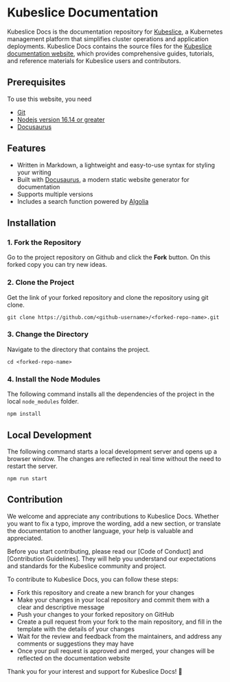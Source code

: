 # Kubeslice Documentation
Kubeslice Docs is the documentation repository for [Kubeslice](https://github.com/kubeslice), a Kubernetes management platform that simplifies cluster operations and application deployments. Kubeslice Docs contains the source files for the [Kubeslice documentation website](https://docs.kubeslice.io/), which provides comprehensive guides, tutorials, and reference materials for Kubeslice users and contributors.

## Prerequisites

To use this website, you need
- [Git](https://git-scm.com/downloads)
- [Nodejs version 16.14 or greater](https://nodejs.org/en/download/)
- [Docusaurus](https://docusaurus.io/docs/installation)

## Features

- Written in Markdown, a lightweight and easy-to-use syntax for styling your writing
- Built with [Docusaurus](https://docusaurus.io/docs/installation), a modern static website generator for documentation
- Supports multiple versions
- Includes a search function powered by [Algolia](https://www.algolia.com/)

## Installation

### 1. Fork the Repository

Go to the project repository on Github and click the **Fork** button. On this forked copy you can try new ideas.

### 2. Clone the Project

Get the link of your forked repository and clone the repository using git clone.

```
git clone https://github.com/<github-username>/<forked-repo-name>.git
```

### 3. Change the Directory

Navigate to the directory that contains the project.

```
cd <forked-repo-name>
```

### 4. Install the Node Modules

The following command installs all the dependencies of the project in the local `node_modules` folder.

```
npm install
```


## Local Development

The following command starts a local development server and opens up a browser window. The changes are reflected in real time 
without the need to restart the server.

```
npm run start
```


## Contribution

We welcome and appreciate any contributions to Kubeslice Docs. Whether you want to fix a typo, improve the wording, add a new section, or translate the documentation to another language, your help is valuable and appreciated.

Before you start contributing, please read our [Code of Conduct] and [Contribution Guidelines]. They will help you understand our expectations and standards for the Kubeslice community and project.

To contribute to Kubeslice Docs, you can follow these steps:

- Fork this repository and create a new branch for your changes
- Make your changes in your local repository and commit them with a clear and descriptive message
- Push your changes to your forked repository on GitHub
- Create a pull request from your fork to the main repository, and fill in the template with the details of your changes
- Wait for the review and feedback from the maintainers, and address any comments or suggestions they may have
- Once your pull request is approved and merged, your changes will be reflected on the documentation website

Thank you for your interest and support for Kubeslice Docs! 🙌


